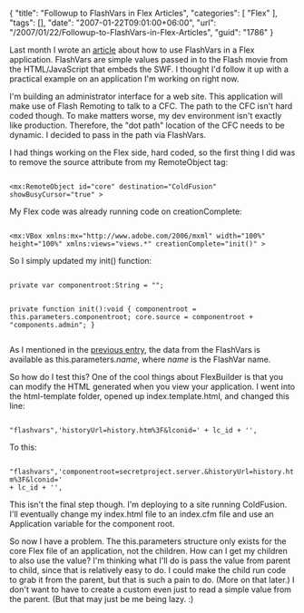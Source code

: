 {
	"title": "Followup to FlashVars in Flex Articles",
	"categories": [
		"Flex"
	],
	"tags": [],
	"date": "2007-01-22T09:01:00+06:00",
	"url": "/2007/01/22/Followup-to-FlashVars-in-Flex-Articles",
	"guid": "1786"
}

Last month I wrote an <a href="http://ray.camdenfamily.com/index.cfm/2006/12/11/FlashVars-in-Flex">article</a> about how to use FlashVars in a Flex application. FlashVars are simple values passed in to the Flash movie from the HTML/JavaScript that embeds the SWF. I thought I'd follow it up with a practical example on an application I'm working on right now.
<!--more-->
I'm building an administrator interface for a web site. This application will make use of Flash Remoting to talk to a CFC. The path to the CFC isn't hard coded though. To make matters worse, my dev environment isn't exactly like production. Therefore, the "dot path" location of the CFC needs to be dynamic. I decided to pass in the path via FlashVars. 

I had things working on the Flex side, hard coded, so the first thing I did was to remove the source attribute from my RemoteObject tag:

<code>
&lt;mx:RemoteObject id="core" destination="ColdFusion" showBusyCursor="true" &gt;
</code>

My Flex code was already running code on creationComplete:

<code>
&lt;mx:VBox xmlns:mx="http://www.adobe.com/2006/mxml" width="100%" height="100%" xmlns:views="views.*" creationComplete="init()" &gt;
</code>

So I simply updated my init() function:

<code>
private var componentroot:String = "";

private function init():void {
	componentroot = this.parameters.componentroot;
	core.source = componentroot + "components.admin";
}	
</code>

As I mentioned in the <a href="http://ray.camdenfamily.com/index.cfm/2006/12/11/FlashVars-in-Flex">previous entry</a>, the data from the FlashVars is available as this.parameters.<i>name</i>, where <i>name</i> is the FlashVar name. 

So how do I test this? One of the cool things about FlexBuilder is that you can modify the HTML generated when you view your application. I went into the html-template folder, opened up index.template.html, and changed this line:

<code>
"flashvars",'historyUrl=history.htm%3F&lconid=' + lc_id + '',
</code>

To this:

<code>			"flashvars",'componentroot=secretproject.server.&historyUrl=history.htm%3F&lconid=' + lc_id + '',
</code>

This isn't the final step though. I'm deploying to a site running ColdFusion. I'll eventually change my index.html file to an index.cfm file and use an Application variable for the component root.

So now I have a problem. The this.parameters structure only exists for the core Flex file of an application, not the children. How can I get my children to also use the value? I'm thinking what I'll do is pass the value from parent to child, since that is relatively easy to do. I could make the child run code to grab it from the parent, but that is such a pain to do. (More on that later.) I don't want to have to create a custom even just to read a simple value from the parent. (But that may just be me being lazy. :)